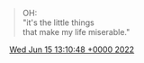 > OH:   
> "it's the little things  
> that make my life miserable\."

<img src="../../media/tweet.ico" width="12" /> [Wed Jun 15 13:10:48 +0000 2022](https://twitter.com/DromerDenker/status/1537060053320192000)